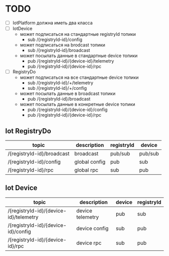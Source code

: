 # TODO

-[ ] IotPlatform должна иметь два класса
-[ ] IotDevice
    - может подписаться на стандартные registryId топики 
      - sub /{registryId-id}/config
    - может подписаться на brodcast топики 
      - sub /{registryId-id}/broadcast
    - может посылать данные в стандартные device топики 
      - pub /{registryId-id}/{device-id}/telemetry 
      - pub /{registryId-id}/{device-id}/rpc
-[ ] RegistryDo
    - может подписаться на все cтандартные device топики 
      - sub /{registryId-id}/+/telemetry
      - sub /{registryId-id}/+/config
    - может посылать данные в broadcast топики 
      - pub /{registryId-id}/broadcast
    - может посылать данные в конкретные device топики 
      - pub /{registryId-id}/{device-id}/config
      - pub /{registryId-id}/{device-id}/rpc

## Iot RegistryDo

| topic                    | description   | registryId | device  |
|--------------------------|---------------|----------|---------|
| /{registryId-id}/broadcast | broadcast     | pub/sub  | pub/sub |
| /{registryId-id}/config    | global config | pub      | sub     |
| /{registryId-id}/rpc       | global rpc    | sub      | pub     |

## Iot Device

| topic                                | description      | device | registryId | 
|--------------------------------------|------------------|--------|----------|
| /{registryId-id}/{device-id}/telemetry | device telemetry | pub    | sub      |
| /{registryId-id}/{device-id}/config    | device config    | sub    | pub      | 
| /{registryId-id}/{device-id}/rpc       | device rpc       | sub    | pub      |



